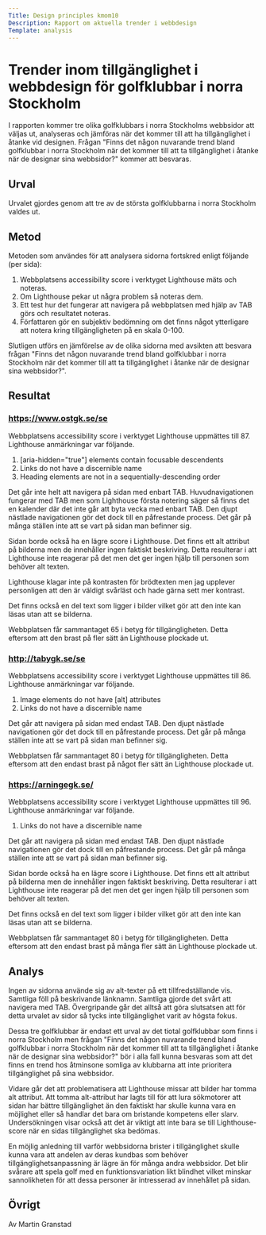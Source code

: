 ```yaml
---
Title: Design principles kmom10
Description: Rapport om aktuella trender i webbdesign
Template: analysis
---
```


Trender inom tillgänglighet i webbdesign för golfklubbar i norra Stockholm
=======================

I rapporten kommer tre olika golfklubbars i norra Stockholms webbsidor att väljas ut, analyseras och jämföras när det kommer till att ha tillgänglighet i åtanke vid designen. Frågan "Finns det någon nuvarande trend bland golfklubbar i norra Stockholm när det kommer till att ta tillgänglighet i åtanke när de designar sina webbsidor?" kommer att besvaras.

Urval
-----------------------

Urvalet gjordes genom att tre av de största golfklubbarna i norra Stockholm valdes ut.

Metod
-----------------------

Metoden som användes för att analysera sidorna fortskred enligt följande (per sida): 
1. Webbplatsens accessibility score i verktyget Lighthouse mäts och noteras.
2. Om Lighthouse pekar ut några problem så noteras dem.
3. Ett test hur det fungerar att navigera på webbplatsen med hjälp av TAB görs och resultatet noteras.
4. Författaren gör en subjektiv bedömning om det finns något ytterligare att notera kring tillgängligheten på en skala 0-100.

Slutligen utförs en jämförelse av de olika sidorna med avsikten att besvara frågan "Finns det någon nuvarande trend bland golfklubbar i norra Stockholm när det kommer till att ta tillgänglighet i åtanke när de designar sina webbsidor?".

Resultat
-----------------------

### https://www.ostgk.se/se
Webbplatsens accessibility score i verktyget Lighthouse uppmättes till 87.
Lighthouse anmärkningar var följande.
1. [aria-hidden="true"] elements contain focusable descendents
2. Links do not have a discernible name
3. Heading elements are not in a sequentially-descending order

Det går inte helt att navigera på sidan med enbart TAB. Huvudnavigationen fungerar med TAB men som Lighthouse första notering säger så finns det en kalender där det inte går att byta vecka med enbart TAB. Den djupt nästlade navigationen gör det dock till en påfrestande process. Det går på många ställen inte att se vart på sidan man befinner sig.

Sidan borde också ha en lägre score i Lighthouse. Det finns ett alt attribut på bilderna men de innehåller ingen faktiskt beskriving. Detta resulterar i att Lighthouse inte reagerar på det men det ger ingen hjälp till personen som behöver alt texten.

Lighthouse klagar inte på kontrasten för brödtexten men jag upplever personligen att den är väldigt svårläst och hade gärna sett mer kontrast.

Det finns också en del text som ligger i bilder vilket gör att den inte kan läsas utan att se bilderna.

Webbplatsen får sammantaget 65 i betyg för tillgängligheten. Detta eftersom att den brast på fler sätt än Lighthouse plockade ut.

### http://tabygk.se/se
Webbplatsens accessibility score i verktyget Lighthouse uppmättes till 86.
Lighthouse anmärkningar var följande.
1. Image elements do not have [alt] attributes
2. Links do not have a discernible name

Det går att navigera på sidan med endast TAB. Den djupt nästlade navigationen gör det dock till en påfrestande process. Det går på många ställen inte att se vart på sidan man befinner sig.

Webbplatsen får sammantaget 80 i betyg för tillgängligheten. Detta eftersom att den endast brast på något fler sätt än Lighthouse plockade ut.

### https://arningegk.se/
Webbplatsens accessibility score i verktyget Lighthouse uppmättes till 96.
Lighthouse anmärkningar var följande.
1. Links do not have a discernible name

Det går att navigera på sidan med endast TAB. Den djupt nästlade navigationen gör det dock till en påfrestande process. Det går på många ställen inte att se vart på sidan man befinner sig.

Sidan borde också ha en lägre score i Lighthouse. Det finns ett alt attribut på bilderna men de innehåller ingen faktiskt beskriving. Detta resulterar i att Lighthouse inte reagerar på det men det ger ingen hjälp till personen som behöver alt texten.

Det finns också en del text som ligger i bilder vilket gör att den inte kan läsas utan att se bilderna.

Webbplatsen får sammantaget 80 i betyg för tillgängligheten. Detta eftersom att den endast brast på många fler sätt än Lighthouse plockade ut.


Analys
-----------------------
Ingen av sidorna använde sig av alt-texter på ett tillfredställande vis. Samtliga föll på beskrivande länknamn. Samtliga gjorde det svårt att navigera med TAB. Övergripande går det alltså att göra slutsatsen att för detta urvalet av sidor så tycks inte tillgänglighet varit av högsta fokus.

Dessa tre golfklubbar är endast ett urval av det tiotal golfklubbar som finns i norra Stockholm men frågan "Finns det någon nuvarande trend bland golfklubbar i norra Stockholm när det kommer till att ta tillgänglighet i åtanke när de designar sina webbsidor?" bör i alla fall kunna besvaras som att det finns en trend hos åtminsone somliga av klubbarna att inte prioritera tillgänglighet på sina webbsidor.

Vidare går det att problematisera att Lighthouse missar att bilder har tomma alt attribut. Att tomma alt-attribut har lagts till för att lura sökmotorer att sidan har bättre tillgänglighet än den faktiskt har skulle kunna vara en möjlighet eller så handlar det bara om bristande kompetens eller slarv. Undersökningen visar också att det är viktigt att inte bara se till Lighthouse-score när en sidas tillgänglighet ska bedömas.

En möjlig anledning till varför webbsidorna brister i tillgänglighet skulle kunna vara att andelen av deras kundbas som behöver tillgänglighetsanpassning är lägre än för många andra webbsidor. Det blir svårare att spela golf med en funktionsvariation likt blindhet vilket minskar sannolikheten för att dessa personer är intresserad av innehållet på sidan.


Övrigt
-----------------------

Av Martin Granstad